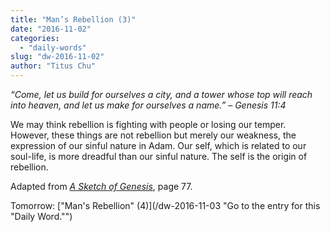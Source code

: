 ```yaml
---
title: "Man’s Rebellion (3)"
date: "2016-11-02"
categories: 
  - "daily-words"
slug: "dw-2016-11-02"
author: "Titus Chu"
---
```


_“Come, let us build for ourselves a city, and a tower whose top will reach into heaven, and let us make for ourselves a name.”_ _– Genesis 11:4_

We may think rebellion is fighting with people or losing our temper. However, these things are not rebellion but merely our weakness, the expression of our sinful nature in Adam. Our self, which is related to our soul-life, is more dreadful than our sinful nature. The self is the origin of rebellion.

Adapted from _[A Sketch of Genesis](/book-gen-sketch/ "Go to the listing for this book.")_, page 77.

Tomorrow: ["Man's Rebellion" (4)](/dw-2016-11-03 "Go to the entry for this "Daily Word."")
